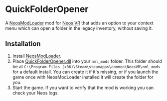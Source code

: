 # QuickFolderOpener

A [NeosModLoader](https://github.com/zkxs/NeosModLoader) mod for [Neos VR](https://neos.com/) that adds an option to your context menu which can open a folder in the legacy inventory, without saving it.

## Installation
1. Install [NeosModLoader](https://github.com/zkxs/NeosModLoader).
1. Place [QuickFolderOpener.dll](https://github.com/art0007i/QuickFolderOpener/releases/latest/download/QuickFolderOpener.dll) into your `nml_mods` folder. This folder should be at `C:\Program Files (x86)\Steam\steamapps\common\NeosVR\nml_mods` for a default install. You can create it if it's missing, or if you launch the game once with NeosModLoader installed it will create the folder for you.
1. Start the game. If you want to verify that the mod is working you can check your Neos logs.